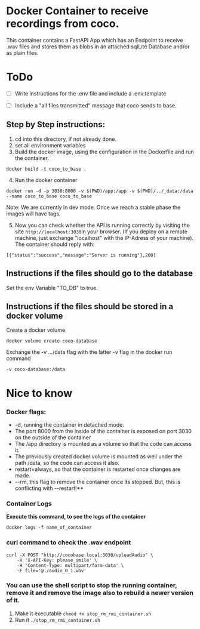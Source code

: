 # Docker Container to receive recordings from coco.
This container contains a FastAPI App which has an Endpoint to receive .wav files and stores them as blobs in an attached sqlLite Database and/or as plain files.

# ToDo
- [ ] Write instructions for the .env file and include a .env.template
- [ ] Include a "all files transmitted" message that coco sends to base.



## Step by Step instructions:
1. cd into this directory, if not already done.
2. set all environment variables
3. Build the docker image, using the configuration in the Dockerfile and run the container.
```
docker build -t coco_to_base .
```

4. Run the docker container
```
docker run -d -p 3030:8000 -v $(PWD)/app:/app -v $(PWD)/../_data:/data --name coco_to_base coco_to_base
```
Note: We are currently in dev mode. Once we reach a stable phase the images will have tags.

5. Now you can check whether the API is running correctly by visiting the site `http://localhost:3030`in your browser. (If you deploy on a remote machine, just exchange "localhost" with the IP-Adress of your machine). The container should reply with:
```
[{"status":"success","message":"Server is running"},200]
```


## Instructions if the files should go to the database
Set the env Variable "TO_DB" to true.

## Instructions if the files should be stored in a docker volume
Create a docker volume
```
docker volume create coco-database
```
Exchange the -v .../data flag with the latter -v flag in the docker run command
```
-v coco-database:/data
```

# Nice to know
### Docker flags:
- -d, running the container in detached mode.
- The port 8000 from the inside of the container is exposed on port 3030 on the outside of the container
- The /app directory is mounted as a volume so that the code can access it.
- The previously created docker volume is mounted as well under the path /data, so the code can access it also.
- restart=always, so that the container is restarted once changes are made.
- --rm, this flag to remove the container once its stopped. But, this is conflicting with --restart!**

### Container Logs
**Execute this command, to see the logs of the container**
```
docker logs -f name_of_container
```

### curl command to check the .wav endpoint
```
curl -X POST "http://cocobase.local:3030/uploadAudio" \
	-H 'X-API-Key: please_smile' \
	-H 'Content-Type: multipart/form-data' \
	-F file='@./audio_0_1.wav'
```

### You can use the shell script to stop the running container, remove it and remove the image also to rebuild a newer version of it.
1. Make it executable `chmod +x stop_rm_rmi_container.sh`
2. Run it `./stop_rm_rmi_container.sh`